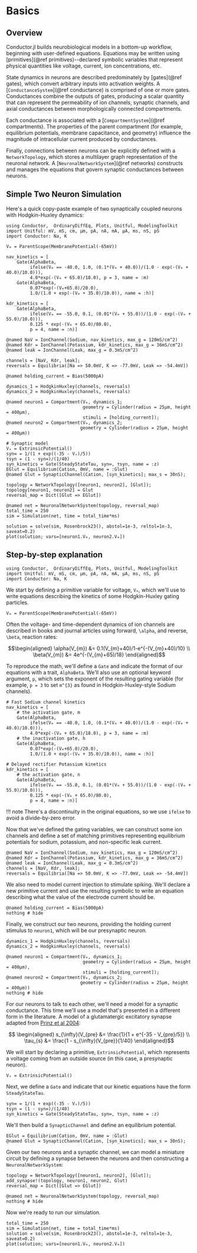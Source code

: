 # Basics

## Overview

Conductor.jl builds neurobiological models in a bottom-up workflow, beginning with
user-defined equations. Equations may be written using [primitives](@ref primitives)--declared
symbolic variables that represent physical quantities like voltage, current, ion
concentrations, etc.

State dynamics in neurons are described predominately by [gates](@ref gates), which convert
arbitrary inputs into activation weights. A [`ConductanceSystem`](@ref conductance) is
comprised of one or more gates. Conductances combine the outputs of gates, producing a
scalar quantity that can represent the permeability of ion channels, synaptic channels, and
axial conductances between morphologically connected compartments.

Each conductance is associated with a [`CompartmentSystem`](@ref compartments). The
properties of the parent compartment (for example, equilibrium potentials, membrane capacitance,
and geometry) influence the magnitude of intracellular current produced by conductances.

Finally, connections between neurons can be explicitly defined with a `NetworkTopology`,
which stores a multilayer graph representation of the neuronal network. A
[`NeuronalNetworkSystem`](@ref networks) constructs and manages the equations that govern
synaptic conductances between neurons.

## Simple Two Neuron Simulation

Here's a quick copy-paste example of two synaptically coupled neurons with Hodgkin-Huxley
dynamics:

```@example
using Conductor,  OrdinaryDiffEq, Plots, Unitful, ModelingToolkit
import Unitful: mV, mS, cm, µm, pA, nA, mA, µA, ms, nS, pS
import Conductor: Na, K

Vₘ = ParentScope(MembranePotential(-65mV))

nav_kinetics = [
    Gate(AlphaBeta,
         ifelse(Vₘ == -40.0, 1.0, (0.1*(Vₘ + 40.0))/(1.0 - exp(-(Vₘ + 40.0)/10.0))),
         4.0*exp(-(Vₘ + 65.0)/18.0), p = 3, name = :m)
    Gate(AlphaBeta,
         0.07*exp(-(Vₘ+65.0)/20.0),
         1.0/(1.0 + exp(-(Vₘ + 35.0)/10.0)), name = :h)]

kdr_kinetics = [
    Gate(AlphaBeta,
         ifelse(Vₘ == -55.0, 0.1, (0.01*(Vₘ + 55.0))/(1.0 - exp(-(Vₘ + 55.0)/10.0))),
         0.125 * exp(-(Vₘ + 65.0)/80.0),
         p = 4, name = :n)]

@named NaV = IonChannel(Sodium, nav_kinetics, max_g = 120mS/cm^2)
@named Kdr = IonChannel(Potassium, kdr_kinetics, max_g = 36mS/cm^2)
@named leak = IonChannel(Leak, max_g = 0.3mS/cm^2)

channels = [NaV, Kdr, leak];
reversals = Equilibria([Na => 50.0mV, K => -77.0mV, Leak => -54.4mV])

@named holding_current = Bias(5000pA)

dynamics_1 = HodgkinHuxley(channels, reversals)
dynamics_2 = HodgkinHuxley(channels, reversals)

@named neuron1 = Compartment(Vₘ, dynamics_1;
                             geometry = Cylinder(radius = 25µm, height = 400µm),
                             stimuli = [holding_current]);
@named neuron2 = Compartment(Vₘ, dynamics_2;
                            geometry = Cylinder(radius = 25µm, height = 400µm))

# Synaptic model
Vₓ = ExtrinsicPotential()
syn∞ = 1/(1 + exp((-35 - Vₓ)/5))
τsyn = (1 - syn∞)/(1/40)
syn_kinetics = Gate(SteadyStateTau, syn∞, τsyn, name = :z)
EGlut = Equilibrium(Cation, 0mV, name = :Glut)
@named Glut = SynapticChannel(Cation, [syn_kinetics]; max_s = 30nS);

topology = NetworkTopology([neuron1, neuron2], [Glut]);
topology[neuron1, neuron2] = Glut
reversal_map = Dict([Glut => EGlut])

@named net = NeuronalNetworkSystem(topology, reversal_map)
total_time = 250
sim = Simulation(net, time = total_time*ms)

solution = solve(sim, Rosenbrock23(), abstol=1e-3, reltol=1e-3, saveat=0.2)
plot(solution; vars=[neuron1.Vₘ, neuron2.Vₘ])
```

## Step-by-step explanation
```@setup gate_example
using Conductor,  OrdinaryDiffEq, Plots, Unitful, ModelingToolkit
import Unitful: mV, mS, cm, µm, pA, nA, mA, µA, ms, nS, pS
import Conductor: Na, K
```
We start by defining a primitive variable for voltage, `Vₘ`, which we'll use to write
equations describing the kinetics of some Hodgkin-Huxley gating particles.

```@example gate_example; continued = true
Vₘ = ParentScope(MembranePotential(-65mV))
```
Often the voltage- and time-dependent dynamics of ion channels are described in books and
journal articles using forward, ``\alpha``, and reverse, ``\beta``, reaction rates:

```math
\begin{aligned}
\alpha(V_{m}) &= 0.1(V_{m}+40)/1-e^{-(V_{m}+40)/10} \\
\beta(V_{m}) &= 4e^{-(V_{m}+65)/18}
\end{aligned}
```
To reproduce the math, we'll define a `Gate` and indicate the format of our equations with a
trait, `AlphaBeta`. We'll also use an optional keyword argument, `p`, which sets the
exponent of the resulting gating variable (for example, `p = 3` to set ``m^{3}`` as found in
Hodgkin-Huxley-style Sodium channels). 

```@example gate_example; continued = true
# Fast Sodium channel kinetics
nav_kinetics = [
    # the activation gate, m
    Gate(AlphaBeta,
         ifelse(Vₘ == -40.0, 1.0, (0.1*(Vₘ + 40.0))/(1.0 - exp(-(Vₘ + 40.0)/10.0))),
         4.0*exp(-(Vₘ + 65.0)/18.0), p = 3, name = :m)
    # the inactivation gate, h
    Gate(AlphaBeta,
         0.07*exp(-(Vₘ+65.0)/20.0),
         1.0/(1.0 + exp(-(Vₘ + 35.0)/10.0)), name = :h)]

# Delayed rectifier Potassium kinetics
kdr_kinetics = [
    # the activation gate, n
    Gate(AlphaBeta,
         ifelse(Vₘ == -55.0, 0.1, (0.01*(Vₘ + 55.0))/(1.0 - exp(-(Vₘ + 55.0)/10.0))),
         0.125 * exp(-(Vₘ + 65.0)/80.0),
         p = 4, name = :n)]
```
!!! note
    There's a discontinuity in the original equations, so we use `ifelse` to avoid a
    divide-by-zero error.

Now that we've defined the gating variables, we can construct some ion channels and define a
set of matching primitives representing equilibrium potentials for sodium, potassium, and
non-specific leak current. 

```@example gate_example; continued = true
@named NaV = IonChannel(Sodium, nav_kinetics, max_g = 120mS/cm^2)
@named Kdr = IonChannel(Potassium, kdr_kinetics, max_g = 36mS/cm^2)
@named leak = IonChannel(Leak, max_g = 0.3mS/cm^2)
channels = [NaV, Kdr, leak];
reversals = Equilibria([Na => 50.0mV, K => -77.0mV, Leak => -54.4mV])
```
We also need to model current injection to stimulate spiking. We'll declare a new primitive
current and use the resulting symbolic to write an equation describing what the value of the
electrode current should be.

```@example gate_example; continued = true
@named holding_current = Bias(5000pA)
nothing # hide
```

Finally, we construct our two neurons, providing the holding current stimulus to `neuron1`,
which will be our presynaptic neuron.

```@example gate_example
dynamics_1 = HodgkinHuxley(channels, reversals)
dynamics_2 = HodgkinHuxley(channels, reversals)

@named neuron1 = Compartment(Vₘ, dynamics_1;
                             geometry = Cylinder(radius = 25µm, height = 400µm),
                             stimuli = [holding_current]);
@named neuron2 = Compartment(Vₘ, dynamics_2;
                            geometry = Cylinder(radius = 25µm, height = 400µm))
nothing # hide
``` 
For our neurons to talk to each other, we'll need a model for a synaptic conductance. This
time we'll use a model that's presented in a different form in the literature. A model of a
glutamatergic excitatory synapse adapted from
[Prinz et al 2004](https://www.nature.com/articles/nn1352):

```math
    \begin{aligned}
    s_{\infty}(V_{pre} &= \frac{1}{1 + e^{-35 - V_{pre}/5}} \\
    \tau_{s}   &= \frac{1 - s_{\infty}(V_{pre}}{1/40}
    \end{aligned}
```
We will start by declaring a primitive, `ExtrinsicPotential`, which represents a voltage
coming from an outside source (in this case, a presynaptic neuron). 

```@example gate_example; continued=true
Vₓ = ExtrinsicPotential()
```
Next, we define a `Gate` and indicate that our kinetic equations have the form
`SteadyStateTau`. 

```@example gate_example; continued=true
syn∞ = 1/(1 + exp((-35 - Vₓ)/5))
τsyn = (1 - syn∞)/(1/40)
syn_kinetics = Gate(SteadyStateTau, syn∞, τsyn, name = :z)
```
We'll then build a `SynapticChannel` and define an equilibrium potential.

```@example gate_example; continued=true
EGlut = Equilibrium(Cation, 0mV, name = :Glut)
@named Glut = SynapticChannel(Cation, [syn_kinetics]; max_s = 30nS);
```
Given our two neurons and a synaptic channel, we can model a miniature circuit by defining
a synapse between the neurons and then constructing a `NeuronalNetworkSystem`:

```@example gate_example; continued=true
topology = NetworkTopology([neuron1, neuron2], [Glut]);
add_synapse!(topology, neuron1, neuron2, Glut)
reversal_map = Dict([Glut => EGlut])

@named net = NeuronalNetworkSystem(topology, reversal_map)
nothing # hide
```
Now we're ready to run our simulation.

```@example gate_example
total_time = 250
sim = Simulation(net, time = total_time*ms)
solution = solve(sim, Rosenbrock23(), abstol=1e-3, reltol=1e-3, saveat=0.2)
plot(solution; vars=[neuron1.Vₘ, neuron2.Vₘ])
```

